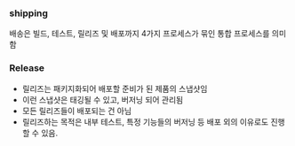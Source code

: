### shipping
배송은 빌드, 테스트, 릴리즈 및 배포까지 4가지 프로세스가 묶인 통합 프로세스를 의미함

### Release
- 릴리즈는 패키지화되어 배포할 준비가 된 제품의 스냅샷임
- 이런 스냅샷은 태깅될 수 있고, 버저닝 되어 관리됨
- 모든 릴리즈들이 배포되는 건 아님
- 릴리즈하는 목적은 내부 테스트, 특정 기능들의 버저닝 등 배포 외의 이유로도 진행할 수 있음.